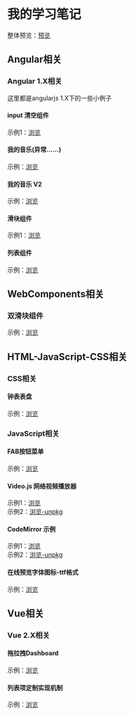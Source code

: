 # 我的学习笔记
整体预览：<a href="https://xiaodu114.github.io/" target="_blank">预览</a>
## Angular相关
### Angular 1.X相关
这里都是angularjs 1.X下的一些小例子
#### input 清空组件
示例1：[浏览](https://xiaodu114.github.io/angular/angular1/angularjs-clear-input/demo1.html)
#### 我的音乐(异常……)
示例：[浏览](https://xiaodu114.github.io/angular/angular1/angularjs-music/index.html)
#### 我的音乐 V2
示例：[浏览](https://xiaodu114.github.io/angular/angular1/angularjs-music-table/index.html)
#### 滑块组件
示例1：[浏览](https://xiaodu114.github.io/angular/angular1/angularjs-slider/demo1.html)
#### 列表组件
示例：[浏览](https://xiaodu114.github.io/angular/angular1/angularjs-table/index.html)
## WebComponents相关
### 双滑块组件
示例：[浏览](https://xiaodu114.github.io/WebComponents/SingleSlider/index.html)
## HTML-JavaScript-CSS相关
### CSS相关
#### 钟表表盘
示例：[浏览](https://xiaodu114.github.io/html-js-css/css-demo/clockDial/index.html)
### JavaScript相关
#### FAB按钮菜单  
示例：[浏览](https://xiaodu114.github.io/html-js-css/js-demo/fabMenu/index.html)
#### Video.js 网络视频播放器 
示例1：[浏览](https://xiaodu114.github.io/html-js-css/js-demo/VideojsPlayer/index.html)  
示例2：[浏览-unpkg](https://xiaodu114.github.io/html-js-css/js-demo/VideojsPlayer/index-unpkg.html)
#### CodeMirror 示例
示例1：[浏览](https://xiaodu114.github.io/html-js-css/js-demo/CodeMirror/index.html)  
示例2：[浏览-unpkg](https://xiaodu114.github.io/html-js-css/js-demo/CodeMirror/index-unpkg.html)
#### 在线预览字体图标-ttf格式
示例：[浏览](https://xiaodu114.github.io/html-js-css/js-demo/ttf-icon-online/index.html)  
## Vue相关
### Vue 2.X相关
#### 拖拉拽Dashboard
示例：[浏览](https://xiaodu114.github.io/vue/vue2.x/DashboardByGridStack/www/index.html)
#### 列表项定制实现机制
示例：[浏览](https://xiaodu114.github.io/vue/vue2.x/FormBuilderRuntime/www/index.html)